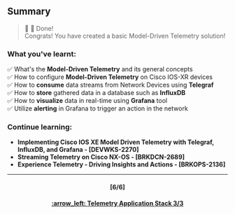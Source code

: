 ## Summary

> :clap: :tada: Done!  
> Congrats! You have created a basic Model-Driven Telemetry solution!

### What you've learnt:  
:white_check_mark:  What's the **Model-Driven Telemetry** and its general concepts  
:white_check_mark:  How to configure **Model-Driven Telemetry** on Cisco IOS-XR devices  
:white_check_mark:  How to **consume** data streams from Network Devices using **Telegraf**  
:white_check_mark:  How to **store** gathered data in a database such as **InfluxDB**  
:white_check_mark:  How to **visualize** data in real-time using **Grafana** tool    
:white_check_mark:  Utilize **alerting** in Grafana to trigger an action in the network  

### Continue learning:
- **Implementing Cisco IOS XE Model Driven Telemetry with Telegraf, InfluxDB, and Grafana - [DEVWKS-2270]**
- **Streaming Telemetry on Cisco NX-OS - [BRKDCN-2689]**
- **Experience Telemetry - Driving Insights and Actions - [BRKOPS-2136]**

---
<h4 align="center">[6/6]</h4>
<h4 align="center"> <a href="/readme/4.md"> :arrow_left: Telemetry Application Stack 3/3 </h4>
